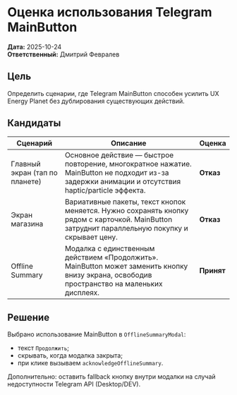 # Оценка использования Telegram MainButton

**Дата:** 2025-10-24  
**Ответственный:** Дмитрий Февралев

## Цель
Определить сценарии, где Telegram MainButton способен усилить UX Energy Planet без дублирования существующих действий.

## Кандидаты

| Сценарий | Описание | Оценка |
|----------|----------|--------|
| Главный экран (тап по планете) | Основное действие — быстрое повторение, многократное нажатие. MainButton не подходит из-за задержки анимации и отсутствия haptic/particle эффекта. | **Отказ** |
| Экран магазина | Вариативные пакеты, текст кнопок меняется. Нужно сохранять кнопку рядом с карточкой. MainButton затруднит параллельную покупку и скрывает цену. | **Отказ** |
| Offline Summary | Модалка с единственным действием «Продолжить». MainButton может заменить кнопку внизу экрана, освободив пространство на маленьких дисплеях. | **Принят** |

## Решение
Выбрано использование MainButton в `OfflineSummaryModal`:
- текст `Продолжить`;
- скрывать, когда модалка закрыта;
- при клике вызываем `acknowledgeOfflineSummary`.

Дополнительно: оставить fallback кнопку внутри модалки на случай недоступности Telegram API (Desktop/DEV).

